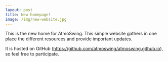 ```yaml
---
layout: post
title: New homepage!
image: /img/new-website.jpg
---
```


This is the new home for AtmoSwing. This simple website gathers in one place the different resources and provide important updates.

It is hosted on GitHub (https://github.com/atmoswing/atmoswing.github.io), so feel free to participate.

